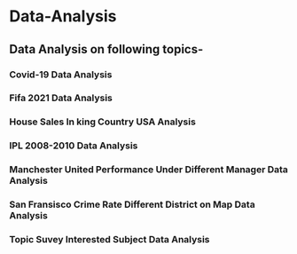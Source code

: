# Data-Analysis
## Data Analysis on following topics-
### Covid-19 Data Analysis
### Fifa 2021 Data Analysis
### House Sales In king Country USA Analysis
### IPL 2008-2010 Data Analysis
### Manchester United Performance Under Different Manager Data Analysis 
### San Fransisco Crime Rate Different District on Map Data Analysis
### Topic Suvey Interested Subject Data Analysis
